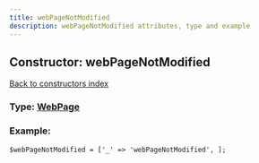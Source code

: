 ```yaml
---
title: webPageNotModified
description: webPageNotModified attributes, type and example
---
```

## Constructor: webPageNotModified  
[Back to constructors index](index.md)






### Type: [WebPage](../types/WebPage.md)


### Example:

```
$webPageNotModified = ['_' => 'webPageNotModified', ];
```  

